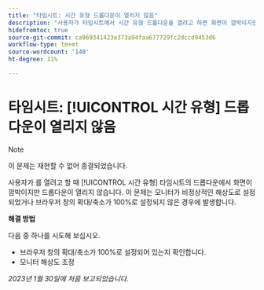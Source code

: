 ```yaml
---
title: "타임시트: 시간 유형 드롭다운이 열리지 않음"
description: "사용자가 타임시트에서 시간 유형 드롭다운을 열려고 하면 화면이 깜박이지만 드롭다운이 열리지 않습니다. 이 문제는 모니터가 비정상적인 해상도로 설정되었거나 브라우저 창의 확대/축소가 100%로 설정되지 않은 경우에 발생합니다."
hidefromtoc: true
source-git-commit: ca969341423e373a94faa677729fc2dccd9453d6
workflow-type: tm+mt
source-wordcount: '140'
ht-degree: 11%

---
```



# 타임시트: [!UICONTROL 시간 유형] 드롭다운이 열리지 않음

>[!NOTE]
>
>이 문제는 재현할 수 없어 종결되었습니다.

사용자가 를 열려고 할 때 [!UICONTROL 시간 유형] 타임시트의 드롭다운에서 화면이 깜박이지만 드롭다운이 열리지 않습니다. 이 문제는 모니터가 비정상적인 해상도로 설정되었거나 브라우저 창의 확대/축소가 100%로 설정되지 않은 경우에 발생합니다.

**해결 방법**

다음 중 하나를 시도해 보십시오.

* 브라우저 창의 확대/축소가 100%로 설정되어 있는지 확인합니다.
* 모니터 해상도 조정

_2023년 1월 30일에 처음 보고되었습니다._

